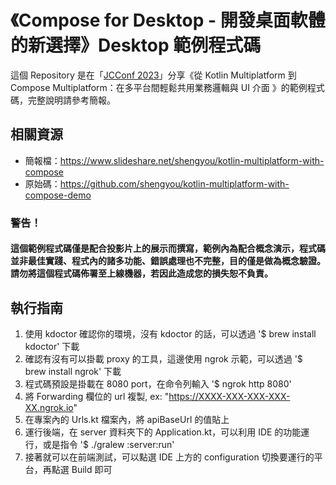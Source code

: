 # 《Compose for Desktop - 開發桌面軟體的新選擇》Desktop 範例程式碼

這個 Repository 是在「[JCConf 2023](https://jcconf.tw/2023/)」分享《從 Kotlin Multiplatform 到 Compose Multiplatform：在多平台間輕鬆共用業務邏輯與 UI 介面 》的範例程式碼，完整說明請參考簡報。

## 相關資源

* 簡報檔：https://www.slideshare.net/shengyou/kotlin-multiplatform-with-compose
* 原始碼：https://github.com/shengyou/kotlin-multiplatform-with-compose-demo

### 警告！

#### 這個範例程式碼僅是配合投影片上的展示而撰寫，範例內為配合概念演示，程式碼並非最佳實踐、程式內的諸多功能、錯誤處理也不完整，目的僅是做為概念驗證。請勿將這個程式碼佈署至上線機器，若因此造成您的損失恕不負責。

## 執行指南

1. 使用 kdoctor 確認你的環境，沒有 kdoctor 的話，可以透過 '$ brew install kdoctor' 下載
2. 確認有沒有可以掛載 proxy 的工具，這邊使用 ngrok 示範，可以透過 '$ brew install ngrok' 下載
3. 程式碼預設是掛載在 8080 port，在命令列輸入 '$ ngrok http 8080'
4. 將 Forwarding 欄位的 url 複製, ex: "https://XXXX-XXX-XXX-XXX-XX.ngrok.io"
5. 在專案內的 Urls.kt 檔案內，將 apiBaseUrl 的值貼上
6. 運行後端，在 server 資料夾下的 Application.kt，可以利用 IDE 的功能運行，或是指令 '$ ./gralew :server:run'
7. 接著就可以在前端測試，可以點選 IDE 上方的 configuration 切換要運行的平台，再點選 Build 即可
